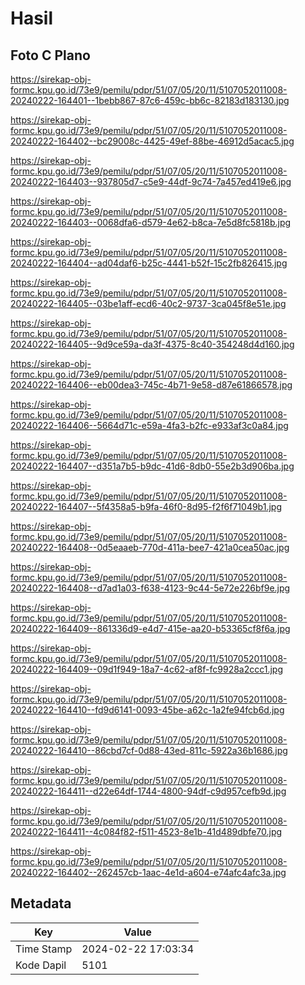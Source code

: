 # Hasil

## Foto C Plano

https://sirekap-obj-formc.kpu.go.id/73e9/pemilu/pdpr/51/07/05/20/11/5107052011008-20240222-164401--1bebb867-87c6-459c-bb6c-82183d183130.jpg

https://sirekap-obj-formc.kpu.go.id/73e9/pemilu/pdpr/51/07/05/20/11/5107052011008-20240222-164402--bc29008c-4425-49ef-88be-46912d5acac5.jpg

https://sirekap-obj-formc.kpu.go.id/73e9/pemilu/pdpr/51/07/05/20/11/5107052011008-20240222-164403--937805d7-c5e9-44df-9c74-7a457ed419e6.jpg

https://sirekap-obj-formc.kpu.go.id/73e9/pemilu/pdpr/51/07/05/20/11/5107052011008-20240222-164403--0068dfa6-d579-4e62-b8ca-7e5d8fc5818b.jpg

https://sirekap-obj-formc.kpu.go.id/73e9/pemilu/pdpr/51/07/05/20/11/5107052011008-20240222-164404--ad04daf6-b25c-4441-b52f-15c2fb826415.jpg

https://sirekap-obj-formc.kpu.go.id/73e9/pemilu/pdpr/51/07/05/20/11/5107052011008-20240222-164405--03be1aff-ecd6-40c2-9737-3ca045f8e51e.jpg

https://sirekap-obj-formc.kpu.go.id/73e9/pemilu/pdpr/51/07/05/20/11/5107052011008-20240222-164405--9d9ce59a-da3f-4375-8c40-354248d4d160.jpg

https://sirekap-obj-formc.kpu.go.id/73e9/pemilu/pdpr/51/07/05/20/11/5107052011008-20240222-164406--eb00dea3-745c-4b71-9e58-d87e61866578.jpg

https://sirekap-obj-formc.kpu.go.id/73e9/pemilu/pdpr/51/07/05/20/11/5107052011008-20240222-164406--5664d71c-e59a-4fa3-b2fc-e933af3c0a84.jpg

https://sirekap-obj-formc.kpu.go.id/73e9/pemilu/pdpr/51/07/05/20/11/5107052011008-20240222-164407--d351a7b5-b9dc-41d6-8db0-55e2b3d906ba.jpg

https://sirekap-obj-formc.kpu.go.id/73e9/pemilu/pdpr/51/07/05/20/11/5107052011008-20240222-164407--5f4358a5-b9fa-46f0-8d95-f2f6f71049b1.jpg

https://sirekap-obj-formc.kpu.go.id/73e9/pemilu/pdpr/51/07/05/20/11/5107052011008-20240222-164408--0d5eaaeb-770d-411a-bee7-421a0cea50ac.jpg

https://sirekap-obj-formc.kpu.go.id/73e9/pemilu/pdpr/51/07/05/20/11/5107052011008-20240222-164408--d7ad1a03-f638-4123-9c44-5e72e226bf9e.jpg

https://sirekap-obj-formc.kpu.go.id/73e9/pemilu/pdpr/51/07/05/20/11/5107052011008-20240222-164409--861336d9-e4d7-415e-aa20-b53365cf8f6a.jpg

https://sirekap-obj-formc.kpu.go.id/73e9/pemilu/pdpr/51/07/05/20/11/5107052011008-20240222-164409--09d1f949-18a7-4c62-af8f-fc9928a2ccc1.jpg

https://sirekap-obj-formc.kpu.go.id/73e9/pemilu/pdpr/51/07/05/20/11/5107052011008-20240222-164410--fd9d6141-0093-45be-a62c-1a2fe94fcb6d.jpg

https://sirekap-obj-formc.kpu.go.id/73e9/pemilu/pdpr/51/07/05/20/11/5107052011008-20240222-164410--86cbd7cf-0d88-43ed-811c-5922a36b1686.jpg

https://sirekap-obj-formc.kpu.go.id/73e9/pemilu/pdpr/51/07/05/20/11/5107052011008-20240222-164411--d22e64df-1744-4800-94df-c9d957cefb9d.jpg

https://sirekap-obj-formc.kpu.go.id/73e9/pemilu/pdpr/51/07/05/20/11/5107052011008-20240222-164411--4c084f82-f511-4523-8e1b-41d489dbfe70.jpg

https://sirekap-obj-formc.kpu.go.id/73e9/pemilu/pdpr/51/07/05/20/11/5107052011008-20240222-164402--262457cb-1aac-4e1d-a604-e74afc4afc3a.jpg


## Metadata

| Key        | Value               |
| ---------- | ------------------- |
| Time Stamp | 2024-02-22 17:03:34 |
| Kode Dapil | 5101                |



